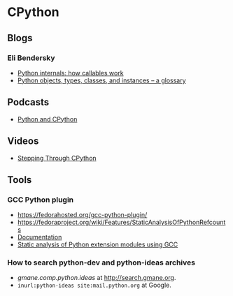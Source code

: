 # CPython

## Blogs

### Eli Bendersky

* [Python internals: how callables work](http://eli.thegreenplace.net/2012/03/23/python-internals-how-callables-work/)
* [Python objects, types, classes, and instances – a glossary](http://eli.thegreenplace.net/2012/03/30/python-objects-types-classes-and-instances-a-glossary/)


## Podcasts

* [Python and CPython](http://www.radiofreepython.com/episodes/7/)

## Videos

* [Stepping Through CPython](http://www.youtube.com/watch?v=XGF3Qu4dUqk)

## Tools

### GCC Python plugin

* https://fedorahosted.org/gcc-python-plugin/
* https://fedoraproject.org/wiki/Features/StaticAnalysisOfPythonRefcounts
* [Documentation](http://readthedocs.org/docs/gcc-python-plugin/en/latest/index.html)
* [Static analysis of Python extension modules using GCC](http://pyvideo.org/video/648/static-analysis-of-python-extension-modules-using)

### How to search python-dev and python-ideas archives

* *gmane.comp.python.ideas* at http://search.gmane.org.
* `inurl:python-ideas site:mail.python.org` at Google.
